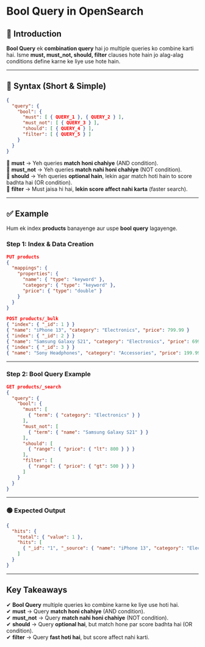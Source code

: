 # **Bool Query in OpenSearch**  

## **📌 Introduction**  
**Bool Query** ek **combination query** hai jo multiple queries ko combine karti hai. Isme **must, must_not, should, filter** clauses hote hain jo alag-alag conditions define karne ke liye use hote hain.  

---

## **📌 Syntax (Short & Simple)**  
```json
{
  "query": {
    "bool": {
      "must": [ { QUERY_1 }, { QUERY_2 } ],
      "must_not": [ { QUERY_3 } ],
      "should": [ { QUERY_4 } ],
      "filter": [ { QUERY_5 } ]
    }
  }
}
```
🔹 **must** → Yeh queries **match honi chahiye** (AND condition).  
🔹 **must_not** → Yeh queries **match nahi honi chahiye** (NOT condition).  
🔹 **should** → Yeh queries **optional hain**, lekin agar match hoti hain to score badhta hai (OR condition).  
🔹 **filter** → Must jaisa hi hai, **lekin score affect nahi karta** (faster search).  

---

## **✅ Example**
Hum ek index **products** banayenge aur uspe **bool query** lagayenge.

### **Step 1: Index & Data Creation**
```json
PUT products
{
  "mappings": {
    "properties": {
      "name": { "type": "keyword" },
      "category": { "type": "keyword" },
      "price": { "type": "double" }
    }
  }
}
```

```json
POST products/_bulk
{ "index": { "_id": 1 } }
{ "name": "iPhone 13", "category": "Electronics", "price": 799.99 }
{ "index": { "_id": 2 } }
{ "name": "Samsung Galaxy S21", "category": "Electronics", "price": 699.99 }
{ "index": { "_id": 3 } }
{ "name": "Sony Headphones", "category": "Accessories", "price": 199.99 }
```

---

### **Step 2: Bool Query Example**
```json
GET products/_search
{
  "query": {
    "bool": {
      "must": [
        { "term": { "category": "Electronics" } }
      ],
      "must_not": [
        { "term": { "name": "Samsung Galaxy S21" } }
      ],
      "should": [
        { "range": { "price": { "lt": 800 } } }
      ],
      "filter": [
        { "range": { "price": { "gt": 500 } } }
      ]
    }
  }
}
```

---

### **🟢 Expected Output**
```json
{
  "hits": {
    "total": { "value": 1 },
    "hits": [
      { "_id": "1", "_source": { "name": "iPhone 13", "category": "Electronics", "price": 799.99 } }
    ]
  }
}
```

---

## **Key Takeaways**
✔ **Bool Query** multiple queries ko combine karne ke liye use hoti hai.  
✔ **must** → Query **match honi chahiye** (AND condition).  
✔ **must_not** → Query **match nahi honi chahiye** (NOT condition).  
✔ **should** → Query **optional hai**, but match hone par score badhta hai (OR condition).  
✔ **filter** → Query **fast hoti hai**, but score affect nahi karti.  

